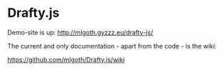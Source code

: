 # Drafty.js

Demo-site is up: http://mlgoth.gyzzz.eu/drafty-js/

The current and only documentation - apart from the code - is the wiki:

   https://github.com/mlgoth/Drafty.js/wiki
